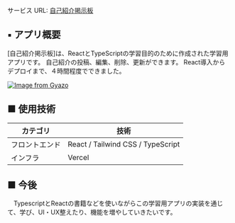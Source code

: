サービス URL: [自己紹介掲示板](https://self-introduction-tanakaryo-board.vercel.app/)


## ▪️ アプリ概要

[自己紹介掲示板]は、ReactとTypeScriptの学習目的のために作成された学習用アプリです。
自己紹介の投稿、編集、削除、更新ができます。
React導入からデプロイまで、４時間程度でできました。

[![Image from Gyazo](https://i.gyazo.com/bc1826c46801eefab4c7bd1e38bf4d38.png)](https://gyazo.com/bc1826c46801eefab4c7bd1e38bf4d38)

## ■ 使用技術

| カテゴリ       | 技術                                                                     |
| -------------- | ------------------------------------------------------------------------ |
| フロントエンド | React / Tailwind CSS / TypeScript                            |
| インフラ       |Vercel                                                  |



## ■ 今後
　TypescriptとReactの書籍などを使いながらこの学習用アプリの実装を通じて、学び、UI・UX整えたり、機能を増やしていきたいです。
